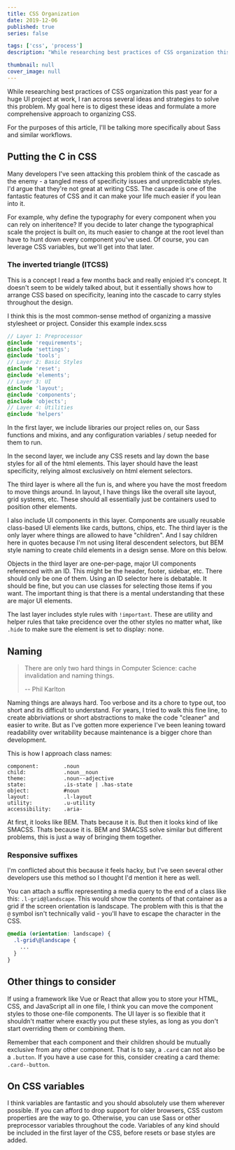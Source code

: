 ```yaml
---
title: CSS Organization
date: 2019-12-06
published: true
series: false

tags: ['css', 'process']
description: "While researching best practices of CSS organization this past year for a huge UI project at work, I ran across several ideas and strategies to solve this problem. My goal here is to digest these ideas and formulate a more comprehensive approach to organizing CSS."

thumbnail: null
cover_image: null
---
```


While researching best practices of CSS organization this past year for a huge UI project at work, I ran across several ideas and strategies to solve this problem. My goal here is to digest these ideas and formulate a more comprehensive approach to organizing CSS.

For the purposes of this article, I'll be talking more specifically about Sass and similar workflows.

## Putting the C in CSS

Many developers I've seen attacking this problem think of the cascade as the enemy - a tangled mess of specificity issues and unpredictable styles. I'd argue that they're not great at writing CSS. The cascade is one of the fantastic features of CSS and it can make your life much easier if you lean into it.

For example, why define the typography for every component when you can rely on inheritence? If you decide to later change the typographical scale the project is built on, its much easier to change at the root level than have to hunt down every component you've used. Of course, you can leverage CSS variables, but we'll get into that later.

### The inverted triangle (ITCSS)
This is a concept I read a few months back and really enjoied it's concept. It doesn't seem to be widely talked about, but it essentially shows how to arrange CSS based on specificity, leaning into the cascade to carry styles throughout the design.

I think this is the most common-sense method of organizing a massive stylesheet or project. Consider this example index.scss

```scss
// Layer 1: Preprocessor
@include 'requirements';
@include 'settings';
@include 'tools';
// Layer 2: Basic Styles
@include 'reset';
@include 'elements';
// Layer 3: UI
@include 'layout';
@include 'components';
@include 'objects';
// Layer 4: Utilities
@include 'helpers'
```
In the first layer, we include libraries our project relies on, our Sass functions and mixins, and any configuration variables / setup needed for them to run.

In the second layer, we include any CSS resets and lay down the base styles for all of the html elements. This layer should have the least specificity, relying almost exclusively on html element selectors.

The third layer is where all the fun is, and where you have the most freedom to move things around. In layout, I have things like the overall site layout, grid systems, etc. These should all essentially just be containers used to position other elements.

I also include UI components in this layer. Components are usually reusable class-based UI elements like cards, buttons, chips, etc. The third layer is the only layer where things are allowed to have "children". And I say children here in quotes because I'm not using literal descendent selectors, but BEM style naming to create child elements in a design sense. More on this below.

Objects in the third layer are one-per-page, major UI components referenced with an ID. This might be the header, footer, sidebar, etc. There should only be one of them. Using an ID selector here is debatable. It should be fine, but you can use classes for selecting those items if you want. The important thing is that there is a mental understanding that these are major UI elements.

The last layer includes style rules with `!important`. These are utility and helper rules that take precidence over the other styles no matter what, like `.hide` to make sure the element is set to display: none.

## Naming

> There are only two hard things in Computer Science: cache invalidation and naming things.
>
> -- Phil Karlton

Naming things are always hard. Too verbose and its a chore to type out, too short and its difficult to understand. For years, I tried to walk this fine line, to create abbriviations or short abstractions to make the code "cleaner" and easier to write. But as I've gotten more experience I've been leaning toward readability over writability because maintenance is a bigger chore than development.

This is how I approach class names:
```
component:        .noun
child:            .noun__noun
theme:            .noun--adjective
state:            .is-state | .has-state
object:           #noun
layout:           .l-layout
utility:          .u-utility
accessibility:    .aria-
```

At first, it looks like BEM. Thats because it is. But then it looks kind of like SMACSS. Thats because it is. BEM and SMACSS solve similar but different problems, this is just a way of bringing them together.

### Responsive suffixes
I'm conflicted about this because it feels hacky, but I've seen several other developers use this method so I thought I'd mention it here as well.

You can attach a suffix representing a media query to the end of a class like this: `.l-grid@landscape`. This would show the contents of that container as a grid if the screen orientation is landscape. The problem with this is that the `@` symbol isn't technically valid - you'll have to escape the character in the CSS.

```scss
@media (orientation: landscape) {
  .l-grid\@landscape {
    ...
  }
}
```

## Other things to consider

If using a framework like Vue or React that allow you to store your HTML, CSS, and JavaScript all in one file, I think you can move the component styles to those one-file components. The UI layer is so flexible that it shouldn't matter where exactly you put these styles, as long as you don't start overriding them or combining them.

Remember that each component and their children should be mutually exclusive from any other component. That is to say, a `.card` can not also be a `.button`. If you have a use case for this, consider creating a card theme: `.card--button`.

## On CSS variables
I think variables are fantastic and you should absolutely use them wherever possible. If you can afford to drop support for older browsers, CSS custom properties are the way to go. Otherwise, you can use Sass or other preprocessor variables throughout the code. Variables of any kind should be included in the first layer of the CSS, before resets or base styles are added.
